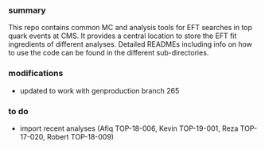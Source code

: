 ### summary 
This repo contains common MC and analysis tools for EFT searches in top quark events at CMS. 
It provides a central location to store the EFT fit ingredients of different analyses.
Detailed READMEs including info on how to use the code can be found in the different sub-directories.

### modifications
 * updated to work with genproduction branch 265 

### to do   
 * import recent analyses (Afiq TOP-18-006, Kevin TOP-19-001, Reza TOP-17-020, Robert TOP-18-009) 
